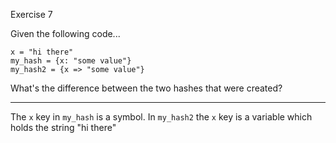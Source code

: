 Exercise 7

Given the following code...

```
x = "hi there"
my_hash = {x: "some value"}
my_hash2 = {x => "some value"}
```

What's the difference between the two hashes that were created?
____

The `x` key in `my_hash` is a symbol. In `my_hash2` the `x` key is a variable which holds the string "hi there"
